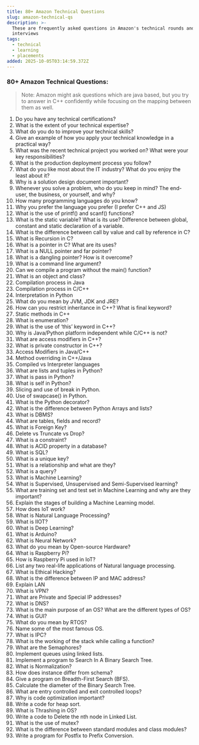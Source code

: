 ```yaml
---
title: 80+ Amazon Technical Questions
slug: amazon-technical-qs
description: >-
  These are frequently asked questions in Amazon's technical rounds and
  interviews
tags:
  - technical
  - learning
  - placements
added: 2025-10-05T03:14:59.372Z
---
```


### 80+ Amazon Technical Questions:

> Note: Amazon might ask questions which are java based, but you try to answer in C++ confidently while focusing on the mapping between them as well.

1. Do you have any technical certifications?
2. What is the extent of your technical expertise?
3. What do you do to improve your technical skills?
4. Give an example of how you apply your technical knowledge in a practical way?
5. What was the recent technical project you worked on? What were your key responsibilities?
6. What is the production deployment process you follow?
7. What do you like most about the IT industry? What do you enjoy the least about it?
8. Why is a solution design document important?
9. Whenever you solve a problem, who do you keep in mind? The end-user, the business, or yourself, and why?
10. How many programming languages do you know?
11. Why you prefer the language you prefer (I prefer C++ and JS)
12. What is the use of printf() and scanf() functions?
13. What is the static variable? What is its use? Difference between global, constant and static declaration of a variable.
14. What is the difference between call by value and call by reference in C?
15. What is Recursion in C?
16. What is a pointer in C? What are its uses?
17. What is a NULL pointer and far pointer?
18. What is a dangling pointer? How is it overcome?
19. What is a command line argument?
20. Can we compile a program without the main() function?
21. What is an object and class?
22. Compilation process in Java
23. Compilation process in C/C++
24. Interpretation in Python
25. What do you mean by JVM, JDK and JRE?
26. How can you restrict inheritance in C++? What is final keyword?
27. Static methods in C++
28. What is enumeration?
29. What is the use of ‘this’ keyword in C++?
30. Why is Java/Python platform independent while C/C++ is not?
31. What are access modifiers in C++?
32. What is private constructor in C++?
33. Access Modifiers in Java/C++
34. Method overriding in C++/Java
35. Compiled vs Interpreter languages
36. What are lists and tuples in Python?
37. What is pass in Python?
38. What is self in Python?
39. Slicing and use of break in Python.
40. Use of swapcase() in Python.
41. What is the Python decorator?
42. What is the difference between Python Arrays and lists?
43. What is DBMS?
44. What are tables, fields and record?
45. What is Foreign Key?
46. Delete vs Truncate vs Drop?
47. What is a constraint?
48. What is ACID property in a database?
49. What is SQL?
50. What is a unique key?
51. What is a relationship and what are they?
52. What is a query?
53. What is Machine Learning?
54. What is Supervised, Unsupervised and Semi-Supervised learning?
55. What are training set and test set in Machine Learning and why are they important?
56. Explain the stages of building a Machine Learning model.
57. How does IoT work?
58. What is Natural Language Processing?
59. What is IIOT?
60. What is Deep Learning?
61. What is Arduino?
62. What is Neural Network?
63. What do you mean by Open-source Hardware?
64. What is Raspberry Pi?
65. How is Raspberry Pi used in IoT?
66. List any two real-life applications of Natural language processing.
67. What is Ethical Hacking?
68. What is the difference between IP and MAC address?
69. Explain LAN
70. What is VPN?
71. What are Private and Special IP addresses?
72. What is DNS?
73. What is the main purpose of an OS? What are the different types of OS?
74. What is GUI?
75. What do you mean by RTOS?
76. Name some of the most famous OS.
77. What is IPC?
78. What is the working of the stack while calling a function?
79. What are the Semaphores?
80. Implement queues using linked lists.
81. Implement a program to Search In A Binary Search Tree.
82. What is Normalization?
83. How does instance differ from schema?
84. Give a program on Breadth-First Search (BFS).
85. Calculate the diameter of the Binary Search Tree.
86. What are entry controlled and exit controlled loops?
87. Why is code optimization important?
88. Write a code for heap sort.
89. What is Thrashing in OS?
90. Write a code to Delete the nth node in Linked List.
91. What is the use of mutex?
92. What is the difference between standard modules and class modules?
93. Write a program for Postfix to Prefix Conversion.
